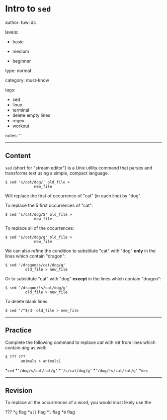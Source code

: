 # Intro to `sed`
author: tuwi.dc

levels:

  - basic

  - medium

  - beginner

type: normal

category: must-know

tags:
  - sed
  - linux
  - terminal
  - delete empty lines
  - regex
  - workout


notes: ''

---
## Content

`sed` (short for "stream editor") is a Unix utility command that parses and transforms text using a simple, compact language. 

```
$ sed 's/cat/dog/' old_file > 
             new_file
```

Will replace the first of occurrence of "cat" (in each line) by "dog".

To replace the 5 first occurrences of "cat": 
```
$ sed 's/cat/dog/5' old_file > 
             new_file
```

To replace all of the occurrences:

```
$ sed 's/cat/dog/g' old_file >
             new_file
```

We can also refine the condition to substitute "cat" with "dog" **only** in the lines which contain "dragon":

```
$ sed '/dragon/s/cat/dog/g' 
         old_file > new_file
```

Or to substitute "cat" with "dog" **except** in the lines which contain "dragon":

```
$ sed '/dragon/!s/cat/dog/g'
         old_file > new_file
```

To delete blank lines:
```
$ sed '/^$/d' old_file > new_file
```

---
## Practice

Complete the following command to replace *cat* with *rat* from lines which contain *dog* as well:
```
$ ??? ??? 
       animals > animals1
```  
*`sed`
*`’/dog/s/cat/rat/g’`
*`’/s/cat/dog/g’`
*`’/dog/!s/cat/rat/g’`
*`des`

---
## Revision

To replace all the occurrences of a word, you would most likely use the

???
*`g` flag
*`all` flag
*`l` flag
*`0` flag
